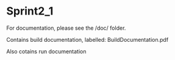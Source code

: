 Sprint2_1
=========

For documentation, please see the /doc/ folder.

Contains build documentation, labelled: BuildDocumentation.pdf

Also cotains run documentation
